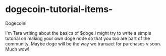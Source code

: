 # dogecoin-tutorial-items-
Dogecoin!

I'm Tara writing about the basics of $doge.I might try to write a simple tutorial on making your own doge node so that you too are part of the community. Maybe doge will be the way we transact for purchases v soon. Much wow!
